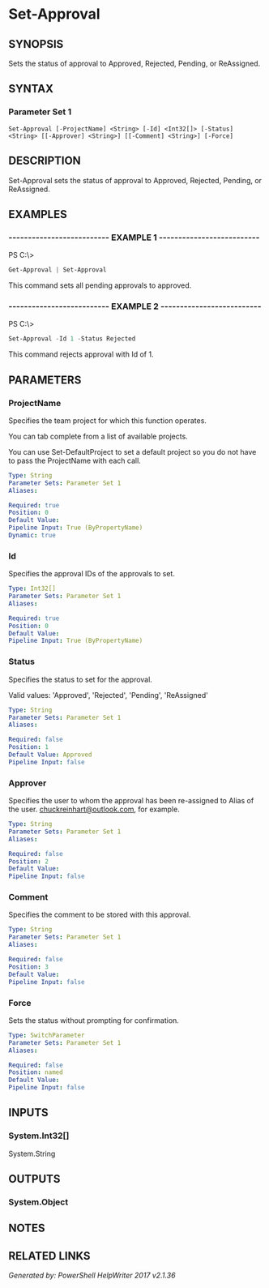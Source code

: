 ﻿# Set-Approval

## SYNOPSIS
Sets the status of approval to Approved, Rejected, Pending, or ReAssigned.

## SYNTAX

### Parameter Set 1
```
Set-Approval [-ProjectName] <String> [-Id] <Int32[]> [-Status] <String> [[-Approver] <String>] [[-Comment] <String>] [-Force]
```

## DESCRIPTION
Set-Approval sets the status of approval to Approved, Rejected, Pending, or ReAssigned.

## EXAMPLES

### -------------------------- EXAMPLE 1 --------------------------
PS C:\\\>
```powershell
Get-Approval | Set-Approval
```

This command sets all pending approvals to approved.

### -------------------------- EXAMPLE 2 --------------------------
PS C:\\\>
```powershell
Set-Approval -Id 1 -Status Rejected
```

This command rejects approval with Id of 1.

## PARAMETERS

### ProjectName
Specifies the team project for which this function operates.

You can tab complete from a list of available projects.

You can use Set-DefaultProject to set a default project so
you do not have to pass the ProjectName with each call.

```yaml
Type: String
Parameter Sets: Parameter Set 1
Aliases: 

Required: true
Position: 0
Default Value: 
Pipeline Input: True (ByPropertyName)
Dynamic: true
```

### Id
Specifies the approval IDs of the approvals to set.

```yaml
Type: Int32[]
Parameter Sets: Parameter Set 1
Aliases: 

Required: true
Position: 0
Default Value: 
Pipeline Input: True (ByPropertyName)
```

### Status
Specifies the status to set for the approval.

Valid values: 'Approved', 'Rejected', 'Pending', 'ReAssigned'

```yaml
Type: String
Parameter Sets: Parameter Set 1
Aliases: 

Required: false
Position: 1
Default Value: Approved
Pipeline Input: false
```

### Approver
Specifies the user to whom the approval has been re-assigned to
Alias of the user. chuckreinhart@outlook.com, for example.

```yaml
Type: String
Parameter Sets: Parameter Set 1
Aliases: 

Required: false
Position: 2
Default Value: 
Pipeline Input: false
```

### Comment
Specifies the comment to be stored with this approval.

```yaml
Type: String
Parameter Sets: Parameter Set 1
Aliases: 

Required: false
Position: 3
Default Value: 
Pipeline Input: false
```

### Force
Sets the status without prompting for confirmation.

```yaml
Type: SwitchParameter
Parameter Sets: Parameter Set 1
Aliases: 

Required: false
Position: named
Default Value: 
Pipeline Input: false
```

## INPUTS

### System.Int32[]
System.String


## OUTPUTS

### System.Object


## NOTES

## RELATED LINKS


*Generated by: PowerShell HelpWriter 2017 v2.1.36*
